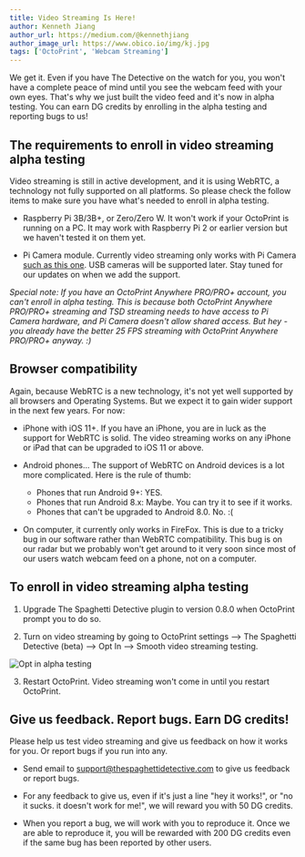 ```yaml
---
title: Video Streaming Is Here!
author: Kenneth Jiang
author_url: https://medium.com/@kennethjiang
author_image_url: https://www.obico.io/img/kj.jpg
tags: ['OctoPrint', 'Webcam Streaming']
---
```


We get it. Even if you have The Detective on the watch for you, you won't have a complete peace of mind until you see the webcam feed with your own eyes. That's why we just built the video feed and it's now in alpha testing. You can earn DG credits by enrolling in the alpha testing and reporting bugs to us!

<!--truncate-->

## The requirements to enroll in video streaming alpha testing

Video streaming is still in active development, and it is using WebRTC, a technology not fully supported on all platforms. So please check the follow items to make sure you have what's needed to enroll in alpha testing.

* Raspberry Pi 3B/3B+, or Zero/Zero W. It won't work if your OctoPrint is running on a PC. It may work with Raspberry Pi 2 or earlier version but we haven't tested it on them yet.

* Pi Camera module. Currently video streaming only works with Pi Camera [such as this one](https://www.raspberrypi.org/products/camera-module-v2/). USB cameras will be supported later. Stay tuned for our updates on when we add the support.

*Special note: If you have an OctoPrint Anywhere PRO/PRO+ account, you can't enroll in alpha testing. This is because both OctoPrint Anywhere PRO/PRO+ streaming and TSD streaming needs to have access to Pi Camera hardware, and Pi Camera doesn't allow shared access. But hey - you already have the better 25 FPS streaming with OctoPrint Anywhere PRO/PRO+ anyway. :)*

## Browser compatibility

Again, because WebRTC is a new technology, it's not yet well supported by all browsers and Operating Systems. But we expect it to gain wider support in the next few years. For now:


* iPhone with iOS 11+. If you have an iPhone, you are in luck as the support for WebRTC is solid. The video streaming works on any iPhone or iPad that can be upgraded to iOS 11 or above.

* Android phones... The support of WebRTC on Android devices is a lot more complicated. Here is the rule of thumb:
    * Phones that run Android 9+: YES.
    * Phones that run Android 8.x: Maybe. You can try it to see if it works.
    * Phones that can't be upgraded to Android 8.0. No. :(

* On computer, it currently only works in FireFox. This is due to a tricky bug in our software rather than WebRTC compatibility. This bug is on our radar but we probably won't get around to it very soon since most of our users watch webcam feed on a phone, not on a computer.


## To enroll in video streaming alpha testing

1. Upgrade The Spaghetti Detective plugin to version 0.8.0 when OctoPrint prompt you to do so.

2. Turn on video streaming by going to OctoPrint settings --> The Spaghetti Detective (beta) --> Opt In --> Smooth video streaming testing.

![Opt in alpha testing](/img/blogs/video-streaming-alpha-testing.png)

3. Restart OctoPrint. Video streaming won't come in until you restart OctoPrint.

## Give us feedback. Report bugs. Earn DG credits!

Please help us test video streaming and give us feedback on how it works for you. Or report bugs if you run into any.

* Send email to [support@thespaghettidetective.com](mailto:support@thespaghettidetective.com) to give us feedback or report bugs.

* For any feedback to give us, even if it's just a line "hey it works!", or "no it sucks. it doesn't work for me!", we will reward you with 50 DG credits.

* When you report a bug, we will work with you to reproduce it. Once we are able to reproduce it, you will be rewarded with 200 DG credits even if the same bug has been reported by other users.
